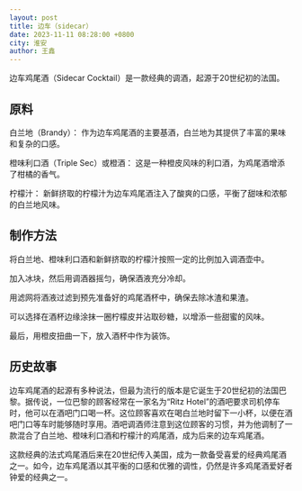 ```yaml
---
layout: post
title: 边车（sidecar）
date: 2023-11-11 08:28:00 +0800
city: 淮安
author: 王鑫
---
```


边车鸡尾酒（Sidecar Cocktail）是一款经典的调酒，起源于20世纪初的法国。

## 原料

白兰地（Brandy）： 作为边车鸡尾酒的主要基酒，白兰地为其提供了丰富的果味和复杂的口感。

橙味利口酒（Triple Sec）或橙酒： 这是一种橙皮风味的利口酒，为鸡尾酒增添了柑橘的香气。

柠檬汁： 新鲜挤取的柠檬汁为边车鸡尾酒注入了酸爽的口感，平衡了甜味和浓郁的白兰地风味。

## 制作方法

将白兰地、橙味利口酒和新鲜挤取的柠檬汁按照一定的比例加入调酒壶中。

加入冰块，然后用调酒器摇匀，确保酒液充分冷却。

用滤网将酒液过滤到预先准备好的鸡尾酒杯中，确保去除冰渣和果渣。

可以选择在酒杯边缘涂抹一圈柠檬皮并沾取砂糖，以增添一些甜蜜的风味。

最后，用橙皮扭曲一下，放入酒杯中作为装饰。

## 历史故事

边车鸡尾酒的起源有多种说法，但最为流行的版本是它诞生于20世纪初的法国巴黎。据传说，一位巴黎的顾客经常在一家名为“Ritz Hotel”的酒吧要求司机停车时，他可以在酒吧门口喝一杯。这位顾客喜欢在喝白兰地时留下一小杯，以便在酒吧门口等车时能够随时享用。酒吧调酒师注意到这位顾客的习惯，并为他调制了一款混合了白兰地、橙味利口酒和柠檬汁的鸡尾酒，成为后来的边车鸡尾酒。

这款经典的法式鸡尾酒后来在20世纪传入美国，成为一款备受喜爱的经典鸡尾酒之一。如今，边车鸡尾酒以其平衡的口感和优雅的调性，仍然是许多鸡尾酒爱好者钟爱的经典之一。